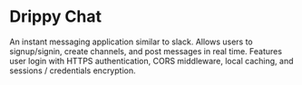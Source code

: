 # Drippy Chat

An instant messaging application similar to slack. Allows users to signup/signin, create channels, and post messages in real time. Features user login with HTTPS authentication, CORS middleware, local caching, and sessions / credentials encryption.